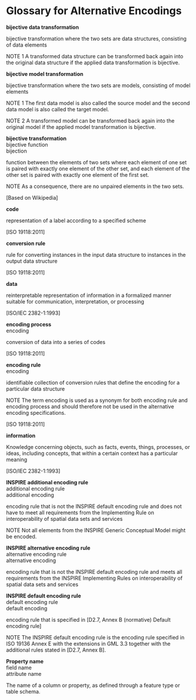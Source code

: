 # Glossary for Alternative Encodings

**bijective data transformation**

bijective transformation where the two sets are data structures, consisting of data elements

NOTE 1 A transformed data structure can be transformed back again into the original data structure if the applied data transformation is bijective.

**bijective model transformation**

bijective transformation where the two sets are models, consisting of model elements

NOTE 1 The first data model is also called the source model and the second data model is also called the target model.

NOTE 2 A transformed model can be transformed back again into the original model if the applied model transformation is bijective.

**bijective transformation**<br />
bijective function<br />
bijection

function between the elements of two sets where each element of one set is paired with exactly one element of the other set, and each element of the other set is paired with exactly one element of the first set.

NOTE As a consequence, there are no unpaired elements in the two sets.

[Based on Wikipedia]

**code**

representation of a label according to a specified scheme

[ISO 19118:2011]

**conversion rule**

rule for converting instances in the input data structure to instances in the output data structure

[ISO 19118:2011]

**data**

reinterpretable representation of information in a formalized manner suitable for communication, interpretation, or processing

[ISO/IEC 2382-1:1993]

**encoding process**<br />
encoding

conversion of data into a series of codes

[ISO 19118:2011]

**encoding rule**<br />
encoding

identifiable collection of conversion rules that define the encoding for a particular data structure

NOTE The term encoding is used as a synonym for both encoding rule and encoding process and should therefore not be used in the alternative encoding specifications.

[ISO 19118:2011]

**information**

Knowledge concerning objects, such as facts, events, things, processes, or ideas, including concepts, that within a certain context has a particular meaning

[ISO/IEC 2382-1:1993]

**INSPIRE additional encoding rule**<br />
additional encoding rule<br />
additional encoding

encoding rule that is not the INSPIRE default encoding rule and does not have to meet all requirements from the Implementing Rule on interoperability of spatial data sets and services

NOTE Not all elements from the INSPIRE Generic Conceptual Model might be encoded.

**INSPIRE alternative encoding rule**<br />
alternative encoding rule<br />
alternative encoding

encoding rule that is not the INSPIRE default encoding rule and meets all requirements from the INSPIRE Implementing Rules on interoperability of spatial data sets and services

**INSPIRE default encoding rule**<br />
default encoding rule<br />
default encoding

encoding rule that is specified in [D2.7, Annex B (normative) Default encoding rule]

NOTE The INSPIRE default encoding rule is the encoding rule specified in ISO 19136 Annex E with the extensions in GML 3.3 together with the additional rules stated in [D2.7, Annex B].

**Property name**<br />
field name<br />
attribute name

The name of a column or property, as defined through a feature type or table schema.